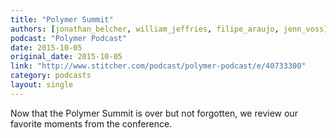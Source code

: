 ```yaml
---
title: "Polymer Summit"
authors: [jonathan_belcher, william_jeffries, filipe_araujo, jenn_voss]
podcast: "Polymer Podcast"
date: 2015-10-05
original_date: 2015-10-05
link: "http://www.stitcher.com/podcast/polymer-podcast/e/40733300"
category: podcasts
layout: single
---
```


Now that the Polymer Summit is over but not forgotten, we review our favorite moments from the conference.
